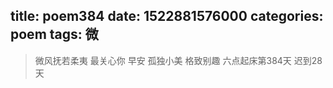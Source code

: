title: poem384
date: 1522881576000
categories: poem
tags: 微
---
> 微风抚若柔夷
最关心你
早安
孤独小美
格致别趣
六点起床第384天 迟到28天
